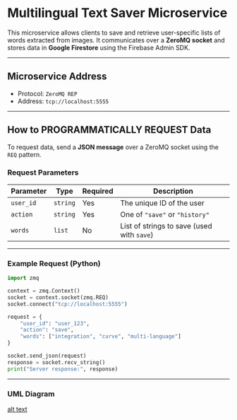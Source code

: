 # Multilingual Text Saver Microservice

This microservice allows clients to save and retrieve user-specific lists of words extracted from images. It communicates over a **ZeroMQ socket** and stores data in **Google Firestore** using the Firebase Admin SDK.

---

## Microservice Address

- Protocol: `ZeroMQ REP`
- Address: `tcp://localhost:5555`

---

## How to PROGRAMMATICALLY REQUEST Data

To request data, send a **JSON message** over a ZeroMQ socket using the `REQ` pattern.

### Request Parameters

| Parameter  | Type     | Required | Description                                   |
|------------|----------|----------|-----------------------------------------------|
| `user_id`  | `string` | Yes      | The unique ID of the user                     |
| `action`   | `string` | Yes      | One of `"save"` or `"history"`                |
| `words`    | `list`   | No       | List of strings to save (used with `save`)    |

---

### Example Request (Python)

```python
import zmq

context = zmq.Context()
socket = context.socket(zmq.REQ)
socket.connect("tcp://localhost:5555")

request = {
    "user_id": "user_123",
    "action": "save",
    "words": ["integration", "curve", "multi-language"]
}

socket.send_json(request)
response = socket.recv_string()
print("Server response:", response)
```

---

### UML Diagram
[alt text](UMLdiagram.png)